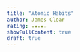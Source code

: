 ```yaml
---
title: "Atomic Habits"
author: James Clear
rating: ★★★★☆
showFullContent: true
draft: true
---
```



